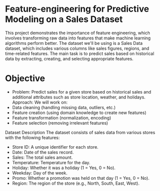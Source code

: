 # Feature-engineering for Predictive Modeling on a Sales Dataset
This project demonstrates the importance of feature engineering, which involves transforming raw data into features that make machine learning algorithms perform better. The dataset we'll be using is a Sales Data dataset, which includes various columns like sales figures, regions, and time-related features. The main task is to predict sales based on historical data by extracting, creating, and selecting appropriate features.

# Objective
- Problem: Predict sales for a given store based on historical sales and additional attributes such as store location, weather, and holidays.
Approach: We will work on:
- Data cleaning (handling missing data, outliers, etc.)
- Feature creation (using domain knowledge to create new features)
- Feature transformation (normalization, encoding)
- Feature selection (removing irrelevant features)

Dataset Description
The dataset consists of sales data from various stores with the following features:

- Store ID: A unique identifier for each store.
- Date: Date of the sales record.
- Sales: The total sales amount.
- Temperature: Temperature for the day.
- Holiday: Whether it was a holiday (1 = Yes, 0 = No).
- Weekday: Day of the week.
- Promo: Whether a promotion was held on that day (1 = Yes, 0 = No).
- Region: The region of the store (e.g., North, South, East, West).
